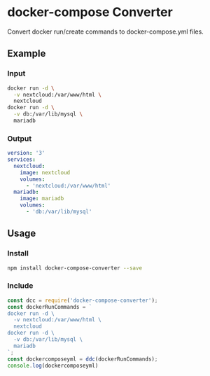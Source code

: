 # docker-compose Converter

Convert docker run/create commands to docker-compose.yml files.

## Example

### Input

```bash
docker run -d \
  -v nextcloud:/var/www/html \
  nextcloud
docker run -d \
  -v db:/var/lib/mysql \
  mariadb
```

### Output

```yml
version: '3'
services:
  nextcloud:
    image: nextcloud
    volumes:
      - 'nextcloud:/var/www/html'
  mariadb:
    image: mariadb
    volumes:
      - 'db:/var/lib/mysql'
```

## Usage

### Install

```bash
npm install docker-compose-converter --save
```

### Include

```javascript
const dcc = require('docker-compose-converter');
const dockerRunCommands = `
docker run -d \
  -v nextcloud:/var/www/html \
  nextcloud
docker run -d \
  -v db:/var/lib/mysql \
  mariadb
`;
const dockercomposeyml = ddc(dockerRunCommands);
console.log(dockercomposeyml)
```

